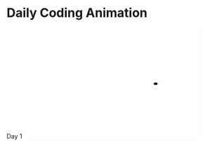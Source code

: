 # Daily Coding Animation

Day 1
<img width="400" height="250" src="./DotMovingCircle/DotMovingCircle.gif" alt="dot" />
